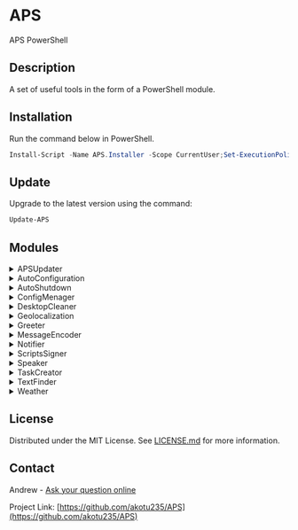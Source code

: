 # APS
APS PowerShell

## Description
A set of useful tools in the form of a PowerShell module.

## Installation
Run the command below in PowerShell.

```Powershell
Install-Script -Name APS.Installer -Scope CurrentUser;Set-ExecutionPolicy Bypass -Scope Process -Force;& "$((Get-InstalledScript -Name APS.Installer).InstalledLocation)\APS.Installer.ps1";exit
```
## Update
Upgrade to the latest version using the command:
```Powershell
Update-APS
```
## Modules
<details>
  <summary>APSUpdater</summary>
  <ol>
    <ul>Updates APS to the latest version.</ul>
  </ol>
</details>

<details>
  <summary>AutoConfiguration</summary>
  <ol>
    <ul>Simplifies setup.</ul>
  </ol>
</details>

<details>
  <summary>AutoShutdown</summary>
  <ol>
    <ul>Shuts down the computer at a specified time.</ul>
  </ol>
</details>

<details>
  <summary>ConfigMenager</summary>
  <ol>
    <ul>It facilitates the management of configuration files. Loads, updates and deletes settings.</ul>
  </ol>
</details>

<details>
  <summary>DesktopCleaner</summary>
  <ol>
    <ul>Keeps your desktop tidy. Moves unnecessary files from the desktop to the archive.</ul>
  </ol>
</details>

<details>
  <summary>Geolocalization</summary>
  <ol>
    <ul>Provides geolocation information based on the network.</ul>
  </ol>
</details>

<details>
  <summary>Greeter</summary>
  <ol>
    <ul>Displays useful information when PowerShell starts up.</ul>
  </ol>
</details>

<details>
  <summary>MessageEncoder</summary>
  <ol>
    <ul>It encrypts and decrypts secret messages.</ul>
  </ol>
</details>

<details>
  <summary>Notifier</summary>
  <ol>
    <ul>Creates and displays notifications at the specified time.</ul>
  </ol>
</details>

<details>
  <summary>ScriptsSigner</summary>
  <ol>
    <ul>It is used to sign scripts.</ul>
  </ol>
</details>

<details>
  <summary>Speaker</summary>
  <ol>
    <ul>Converts text to speech.</ul>
  </ol>
</details>

<details>
  <summary>TaskCreator</summary>
  <ol>
    <ul>Creates tasks and runs them at the specified time.</ul>
  </ol>
</details>

<details>
  <summary>TextFinder</summary>
  <ol>
    <ul>Searches text files for the specified phrase.</ul>
  </ol>
</details>

<details>
  <summary>Weather</summary>
  <ol>
    <ul>Checks the current weather.</ul>
  </ol>
</details>

## License
Distributed under the MIT License. See [LICENSE.md](https://github.com/akotu235/APS/blob/master/LICENSE.md) for more information.

## Contact
Andrew - [Ask your question online](//widget.gg.pl/widget/38fe4ce527f071b3b70ecd72dadbb984438e54ac747479461c9331e371a4c2f0#uin%3D73836695%7Cmsg_online%3D%7Cmsg_offline%3DLeave%20a%20message%20and%20contact%20information%20and%20I%20will%20answer%20your%20question.%7Chash%3D38fe4ce527f071b3b70ecd72dadbb984438e54ac747479461c9331e371a4c2f0)

Project Link: [https://github.com/akotu235/APS](https://github.com/akotu235/APS)
